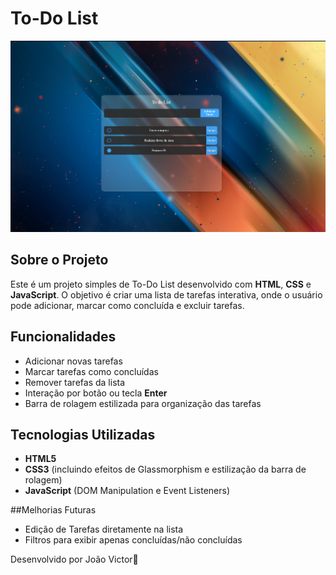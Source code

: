 # To-Do List
![lista-de-tarefas](screenshot.png)
## Sobre o Projeto

Este é um projeto simples de To-Do List desenvolvido com **HTML**, **CSS** e **JavaScript**. O objetivo é criar uma lista de tarefas interativa, onde o usuário pode adicionar, marcar como concluída e excluir tarefas.

## Funcionalidades

- Adicionar novas tarefas
- Marcar tarefas como concluídas
- Remover tarefas da lista
- Interação por botão ou tecla **Enter**
- Barra de rolagem estilizada para organização das tarefas

## Tecnologias Utilizadas

- **HTML5**
- **CSS3** (incluindo efeitos de Glassmorphism e estilização da barra de rolagem)
- **JavaScript** (DOM Manipulation e Event Listeners)


##Melhorias Futuras

- Edição de Tarefas diretamente na lista
- Filtros para exibir apenas concluídas/não concluídas

Desenvolvido por João Victor🚀
